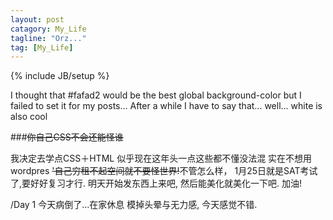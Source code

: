 ```yaml
---
layout: post
catagory: My_Life
tagline: "Orz..."
tag: [My_Life]
---
```

{% include JB/setup %}

I thought that #fafad2 would be the best global background-color but I failed to set it for my posts... After a while I have to say that... well... white is also cool

###~~你自己CSS不会还能怪谁~~

我决定去学点CSS＋HTML 似乎现在这年头一点这些都不懂没法混 实在不想用wordpres ~~'自己穷租不起空间就不要怪世界!~~不管怎么样， 1月25日就是SAT考试了,要好好复习才行. 明天开始发东西上来吧, 然后能美化就美化一下吧. 加油!

/Day 1 今天病倒了...在家休息 模掉头晕与无力感, 今天感觉不错.
